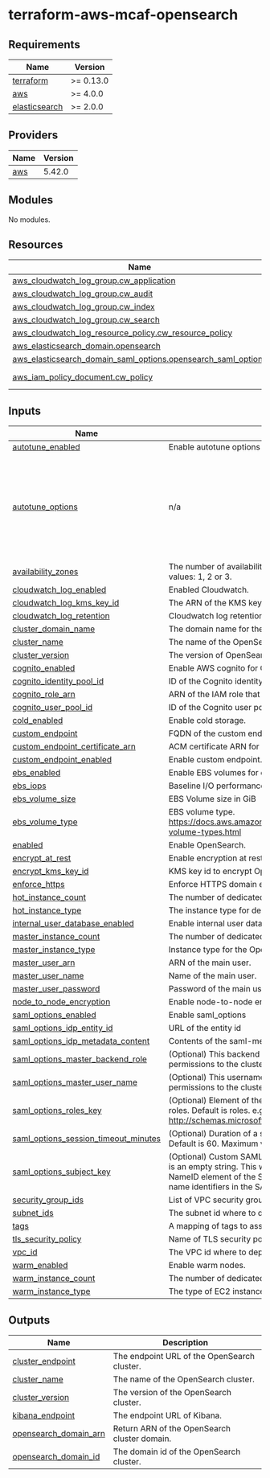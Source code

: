 # terraform-aws-mcaf-opensearch
<!-- BEGIN_TF_DOCS -->
## Requirements

| Name | Version |
|------|---------|
| <a name="requirement_terraform"></a> [terraform](#requirement\_terraform) | >= 0.13.0 |
| <a name="requirement_aws"></a> [aws](#requirement\_aws) | >= 4.0.0 |
| <a name="requirement_elasticsearch"></a> [elasticsearch](#requirement\_elasticsearch) | >= 2.0.0 |

## Providers

| Name | Version |
|------|---------|
| <a name="provider_aws"></a> [aws](#provider\_aws) | 5.42.0 |

## Modules

No modules.

## Resources

| Name | Type |
|------|------|
| [aws_cloudwatch_log_group.cw_application](https://registry.terraform.io/providers/hashicorp/aws/latest/docs/resources/cloudwatch_log_group) | resource |
| [aws_cloudwatch_log_group.cw_audit](https://registry.terraform.io/providers/hashicorp/aws/latest/docs/resources/cloudwatch_log_group) | resource |
| [aws_cloudwatch_log_group.cw_index](https://registry.terraform.io/providers/hashicorp/aws/latest/docs/resources/cloudwatch_log_group) | resource |
| [aws_cloudwatch_log_group.cw_search](https://registry.terraform.io/providers/hashicorp/aws/latest/docs/resources/cloudwatch_log_group) | resource |
| [aws_cloudwatch_log_resource_policy.cw_resource_policy](https://registry.terraform.io/providers/hashicorp/aws/latest/docs/resources/cloudwatch_log_resource_policy) | resource |
| [aws_elasticsearch_domain.opensearch](https://registry.terraform.io/providers/hashicorp/aws/latest/docs/resources/elasticsearch_domain) | resource |
| [aws_elasticsearch_domain_saml_options.opensearch_saml_options](https://registry.terraform.io/providers/hashicorp/aws/latest/docs/resources/elasticsearch_domain_saml_options) | resource |
| [aws_iam_policy_document.cw_policy](https://registry.terraform.io/providers/hashicorp/aws/latest/docs/data-sources/iam_policy_document) | data source |

## Inputs

| Name | Description | Type | Default | Required |
|------|-------------|------|---------|:--------:|
| <a name="input_autotune_enabled"></a> [autotune\_enabled](#input\_autotune\_enabled) | Enable autotune options | `bool` | `false` | no |
| <a name="input_autotune_options"></a> [autotune\_options](#input\_autotune\_options) | n/a | <pre>object({<br>    desired_state       = string<br>    rollback_on_disable = string<br>    maintenance_schedule = object({<br>      cron_expression = string<br>      duration        = number<br>      start_at        = string<br>    })<br>  })</pre> | <pre>{<br>  "desired_state": "ENABLED",<br>  "maintenance_schedule": {<br>    "cron_expression": "cron(0 0 ? * 1 *)",<br>    "duration": 1,<br>    "start_at": "2000-01-01T00:00:00.00Z"<br>  },<br>  "rollback_on_disable": "NO_ROLLBACK"<br>}</pre> | no |
| <a name="input_availability_zones"></a> [availability\_zones](#input\_availability\_zones) | The number of availability zones for the OpenSearch cluster. Valid values: 1, 2 or 3. | `number` | `3` | no |
| <a name="input_cloudwatch_log_enabled"></a> [cloudwatch\_log\_enabled](#input\_cloudwatch\_log\_enabled) | Enabled Cloudwatch. | `bool` | `true` | no |
| <a name="input_cloudwatch_log_kms_key_id"></a> [cloudwatch\_log\_kms\_key\_id](#input\_cloudwatch\_log\_kms\_key\_id) | The ARN of the KMS key to use when encrypting log data. | `string` | `null` | no |
| <a name="input_cloudwatch_log_retention"></a> [cloudwatch\_log\_retention](#input\_cloudwatch\_log\_retention) | Cloudwatch log retention in days. | `number` | `365` | no |
| <a name="input_cluster_domain_name"></a> [cluster\_domain\_name](#input\_cluster\_domain\_name) | The domain name for the OpenSearch cluster. | `string` | `null` | no |
| <a name="input_cluster_name"></a> [cluster\_name](#input\_cluster\_name) | The name of the OpenSearch cluster. | `string` | `"opensearch"` | no |
| <a name="input_cluster_version"></a> [cluster\_version](#input\_cluster\_version) | The version of OpenSearch to deploy. | `string` | `"OpenSearch_1.2"` | no |
| <a name="input_cognito_enabled"></a> [cognito\_enabled](#input\_cognito\_enabled) | Enable AWS cognito for OpenSearch. | `bool` | `false` | no |
| <a name="input_cognito_identity_pool_id"></a> [cognito\_identity\_pool\_id](#input\_cognito\_identity\_pool\_id) | ID of the Cognito identity pool to use. | `string` | `null` | no |
| <a name="input_cognito_role_arn"></a> [cognito\_role\_arn](#input\_cognito\_role\_arn) | ARN of the IAM role that has the AmazonESCognitoAccess policy. | `string` | `null` | no |
| <a name="input_cognito_user_pool_id"></a> [cognito\_user\_pool\_id](#input\_cognito\_user\_pool\_id) | ID of the Cognito user pool to use. | `string` | `null` | no |
| <a name="input_cold_enabled"></a> [cold\_enabled](#input\_cold\_enabled) | Enable cold storage. | `bool` | `false` | no |
| <a name="input_custom_endpoint"></a> [custom\_endpoint](#input\_custom\_endpoint) | FQDN of the custom endpoint | `string` | `null` | no |
| <a name="input_custom_endpoint_certificate_arn"></a> [custom\_endpoint\_certificate\_arn](#input\_custom\_endpoint\_certificate\_arn) | ACM certificate ARN for your custom endpoint. | `string` | `null` | no |
| <a name="input_custom_endpoint_enabled"></a> [custom\_endpoint\_enabled](#input\_custom\_endpoint\_enabled) | Enable custom endpoint. | `bool` | `false` | no |
| <a name="input_ebs_enabled"></a> [ebs\_enabled](#input\_ebs\_enabled) | Enable EBS volumes for data nodes | `bool` | `false` | no |
| <a name="input_ebs_iops"></a> [ebs\_iops](#input\_ebs\_iops) | Baseline I/O performance of EBS volumes attached to data nodes. | `number` | `null` | no |
| <a name="input_ebs_volume_size"></a> [ebs\_volume\_size](#input\_ebs\_volume\_size) | EBS Volume size in GiB | `number` | `null` | no |
| <a name="input_ebs_volume_type"></a> [ebs\_volume\_type](#input\_ebs\_volume\_type) | EBS volume type. https://docs.aws.amazon.com/AWSEC2/latest/UserGuide/ebs-volume-types.html | `string` | `null` | no |
| <a name="input_enabled"></a> [enabled](#input\_enabled) | Enable OpenSearch. | `bool` | `true` | no |
| <a name="input_encrypt_at_rest"></a> [encrypt\_at\_rest](#input\_encrypt\_at\_rest) | Enable encryption at rest | `bool` | `true` | no |
| <a name="input_encrypt_kms_key_id"></a> [encrypt\_kms\_key\_id](#input\_encrypt\_kms\_key\_id) | KMS key id to encrypt OpenSearch domain with. | `string` | `null` | no |
| <a name="input_enforce_https"></a> [enforce\_https](#input\_enforce\_https) | Enforce HTTPS domain endpoint. | `string` | `null` | no |
| <a name="input_hot_instance_count"></a> [hot\_instance\_count](#input\_hot\_instance\_count) | The number of dedicated hot nodes in the cluster. | `number` | `3` | no |
| <a name="input_hot_instance_type"></a> [hot\_instance\_type](#input\_hot\_instance\_type) | The instance type for dedicated hot nodes in the cluster. | `string` | `"t3.small.elasticsearch"` | no |
| <a name="input_internal_user_database_enabled"></a> [internal\_user\_database\_enabled](#input\_internal\_user\_database\_enabled) | Enable internal user database. | `bool` | `true` | no |
| <a name="input_master_instance_count"></a> [master\_instance\_count](#input\_master\_instance\_count) | The number of dedicated master nodes in the cluster. | `number` | `3` | no |
| <a name="input_master_instance_type"></a> [master\_instance\_type](#input\_master\_instance\_type) | Instance type for the OpenSearch master nodes. | `string` | `"t3.small.elasticsearch"` | no |
| <a name="input_master_user_arn"></a> [master\_user\_arn](#input\_master\_user\_arn) | ARN of the main user. | `string` | `null` | no |
| <a name="input_master_user_name"></a> [master\_user\_name](#input\_master\_user\_name) | Name of the main user. | `string` | `null` | no |
| <a name="input_master_user_password"></a> [master\_user\_password](#input\_master\_user\_password) | Password of the main user. | `string` | `null` | no |
| <a name="input_node_to_node_encryption"></a> [node\_to\_node\_encryption](#input\_node\_to\_node\_encryption) | Enable node-to-node encryption. | `bool` | `true` | no |
| <a name="input_saml_options_enabled"></a> [saml\_options\_enabled](#input\_saml\_options\_enabled) | Enable saml\_options | `bool` | `false` | no |
| <a name="input_saml_options_idp_entity_id"></a> [saml\_options\_idp\_entity\_id](#input\_saml\_options\_idp\_entity\_id) | URL of the entity id | `string` | `null` | no |
| <a name="input_saml_options_idp_metadata_content"></a> [saml\_options\_idp\_metadata\_content](#input\_saml\_options\_idp\_metadata\_content) | Contents of the saml-metadata.xml file | `string` | `null` | no |
| <a name="input_saml_options_master_backend_role"></a> [saml\_options\_master\_backend\_role](#input\_saml\_options\_master\_backend\_role) | (Optional) This backend role from the SAML IdP receives full permissions to the cluster, equivalent to a new master user. | `string` | `null` | no |
| <a name="input_saml_options_master_user_name"></a> [saml\_options\_master\_user\_name](#input\_saml\_options\_master\_user\_name) | (Optional) This username from the SAML IdP receives full permissions to the cluster, equivalent to a new master user. | `string` | `null` | no |
| <a name="input_saml_options_roles_key"></a> [saml\_options\_roles\_key](#input\_saml\_options\_roles\_key) | (Optional) Element of the SAML assertion to use for backend roles. Default is roles. e.g. http://schemas.microsoft.com/ws/2008/06/identity/claims/groups | `string` | `null` | no |
| <a name="input_saml_options_session_timeout_minutes"></a> [saml\_options\_session\_timeout\_minutes](#input\_saml\_options\_session\_timeout\_minutes) | (Optional) Duration of a session in minutes after a user logs in. Default is 60. Maximum value is 1,440. | `number` | `null` | no |
| <a name="input_saml_options_subject_key"></a> [saml\_options\_subject\_key](#input\_saml\_options\_subject\_key) | (Optional) Custom SAML attribute to use for user names. Default is an empty string. This will cause Elasticsearch to use the NameID element of the Subject, which is the default location for name identifiers in the SAML specification. | `string` | `null` | no |
| <a name="input_security_group_ids"></a> [security\_group\_ids](#input\_security\_group\_ids) | List of VPC security group id's. | `list(string)` | `[]` | no |
| <a name="input_subnet_ids"></a> [subnet\_ids](#input\_subnet\_ids) | The subnet id where to deploy the OpenSearch cluster. | `list(string)` | `[]` | no |
| <a name="input_tags"></a> [tags](#input\_tags) | A mapping of tags to assign to the OpenSearch cluster. | `map(string)` | `{}` | no |
| <a name="input_tls_security_policy"></a> [tls\_security\_policy](#input\_tls\_security\_policy) | Name of TLS security policy to use at HTTPS endpoint. | `string` | `"Policy-Min-TLS-1-2-2019-07"` | no |
| <a name="input_vpc_id"></a> [vpc\_id](#input\_vpc\_id) | The VPC id where to deploy the OpenSearch cluster. | `string` | `null` | no |
| <a name="input_warm_enabled"></a> [warm\_enabled](#input\_warm\_enabled) | Enable warm nodes. | `bool` | `false` | no |
| <a name="input_warm_instance_count"></a> [warm\_instance\_count](#input\_warm\_instance\_count) | The number of dedicated warm nodes in the cluster. | `number` | `3` | no |
| <a name="input_warm_instance_type"></a> [warm\_instance\_type](#input\_warm\_instance\_type) | The type of EC2 instances to run for each warm node. | `string` | `"ultrawarm1.medium.elasticsearch"` | no |

## Outputs

| Name | Description |
|------|-------------|
| <a name="output_cluster_endpoint"></a> [cluster\_endpoint](#output\_cluster\_endpoint) | The endpoint URL of the OpenSearch cluster. |
| <a name="output_cluster_name"></a> [cluster\_name](#output\_cluster\_name) | The name of the OpenSearch cluster. |
| <a name="output_cluster_version"></a> [cluster\_version](#output\_cluster\_version) | The version of the OpenSearch cluster. |
| <a name="output_kibana_endpoint"></a> [kibana\_endpoint](#output\_kibana\_endpoint) | The endpoint URL of Kibana. |
| <a name="output_opensearch_domain_arn"></a> [opensearch\_domain\_arn](#output\_opensearch\_domain\_arn) | Return ARN of the OpenSearch cluster domain. |
| <a name="output_opensearch_domain_id"></a> [opensearch\_domain\_id](#output\_opensearch\_domain\_id) | The domain id of the OpenSearch cluster. |
<!-- END_TF_DOCS -->
